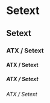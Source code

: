 Setext
=====

Setext
-----

### ATX / Setext

#### ATX / Setext

##### ATX / Setext

###### ATX / Setext
